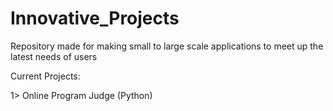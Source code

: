 # Innovative_Projects
Repository made for making small to large scale applications to meet up the latest needs of users

Current Projects:

1> Online Program Judge (Python)
